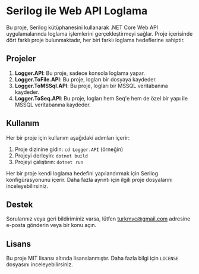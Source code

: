 # Serilog ile Web API Loglama

Bu proje, Serilog kütüphanesini kullanarak .NET Core Web API uygulamalarında loglama işlemlerini gerçekleştirmeyi sağlar. Proje içerisinde dört farklı proje bulunmaktadır, her biri farklı loglama hedeflerine sahiptir.

## Projeler

1. **Logger.API**: Bu proje, sadece konsola loglama yapar.
2. **Logger.ToFile.API**: Bu proje, logları bir dosyaya kaydeder.
3. **Logger.ToMSSql.API**: Bu proje, logları bir MSSQL veritabanına kaydeder.
4. **Logger.ToSeq.API**: Bu proje, logları hem Seq'e hem de özel bir yapı ile MSSQL veritabanına kaydeder.

## Kullanım

Her bir proje için kullanım aşağıdaki adımları içerir:

1. Proje dizinine gidin: `cd Logger.API` (örneğin)
2. Projeyi derleyin: `dotnet build`
3. Projeyi çalıştırın: `dotnet run`

Her bir proje kendi loglama hedefini yapılandırmak için Serilog konfigürasyonunu içerir. Daha fazla ayrıntı için ilgili proje dosyalarını inceleyebilirsiniz.

## Destek

Sorularınız veya geri bildiriminiz varsa, lütfen [turkmvc@gmail.com](mailto:turkmvc@gmail.com) adresine e-posta gönderin veya bir konu açın.

## Lisans

Bu proje MIT lisansı altında lisanslanmıştır. Daha fazla bilgi için `LICENSE` dosyasını inceleyebilirsiniz.
